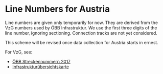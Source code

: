 # Line Numbers for Austria

Line numbers are given only temporarily for now. They are derived from the
VzG numbers used by ÖBB Infrastruktur. We use the first three digits of the
line number, ignoring sectioning. Connection tracks are not yet considered.

This scheme will be revised once data collection for Austria starts in
ernest.

For VzG, see:

* [ÖBB Streckennummern 2017](http://www.oebb.at/infrastruktur/de/_p_3_0_fuer_Kunden_Partner/3_2_Schienennutzung/3_3_Schieneninfrastruktur/Infrastrukturregister/02_DMS_Dateien/_Infrastrukturregister.jsp?nodeId=59888410)
* [Infrastrukturübersichtskarte](http://www.oebb.at/infrastruktur/de/_p_3_0_fuer_Kunden_Partner/3_2_Schienennutzung/3_3_Schieneninfrastruktur/3_3_6_Karten/index.jsp)
